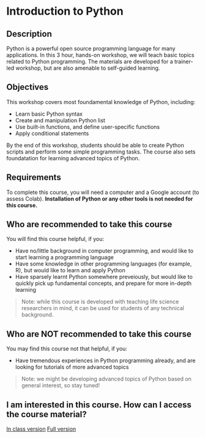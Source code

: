 # Introduction to Python

## Description
Python is a powerful open source programming language for many applications. In this 3 hour, hands-on workshop, we will teach basic topics related to Python programming. The materials are developed for a trainer-led workshop, but are also amenable to self-guided learning.

## Objectives
This workshop covers most foundamental knowledge of Python, including:
- Learn basic Python syntax
- Create and manipulation Python list
- Use built-in functions, and define user-specific functions
- Apply conditional statements

By the end of this workshop, students should be able to create Python scripts and perform some simple programming tasks. The course also sets foundatation for learning advanced topics of Python.

## Requirements
To complete this course, you will need a computer and a Google account (to assess Colab). **Installation of Python or any other tools is not needed for this course.**

## Who are recommended to take this course
You will find this course helpful, if you:
- Have no/little background in computer programming, and would like to start learning a programming language
- Have some knowledge in other programming languages (for example, R), but would like to learn and apply Python
- Have sparsely learnt Python somewhere preveiously, but would like to quickly pick up fundamental concepts, and prepare for more in-depth learning
> Note: while this course is developed with teaching life science researchers in mind, it can be used for students of any technical background.

## Who are NOT recommended to take this course
You may find this course not that helpful, if you:
- Have tremendous experiences in Python programming already, and are looking for tutorials of more advanced topics
> Note: we might be developing advanced topics of Python based on general interest, so stay tuned!

## I am interested in this course. How can I access the course material?
[In class version](https://colab.research.google.com/drive/18raJW2yNykpfKVxEAlNuvkzMFtB2VBD1?usp=sharing)
[Full version](https://colab.research.google.com/drive/1s7V_vIzy3WckbVbenOAfx65LKscKmeRN?usp=sharing)
